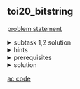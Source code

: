## toi20_bitstring
[problem statement](https://api.otog.in.th/problem/doc/1016)
<details>
  <summary>subtask 1,2 solution</summary>
  <p><ins>idea</ins>: </p>
  <ul>
    <li>brute force คำนวณทุกความเป็นไปได้</li>
    <li>ในทุกๆคำถาม เราลองเปลี่ยนทุกๆตำแหน่งที่เป็นไปได้เรื่อยๆ จนไปถึง state ที่ต้องการ (หรือจะทำจาก state ที่ต้องการมายัง state เริ่มต้นก็ได้) คำตอบของเราคือผลบวกของน้ำหนักในแต่ละ state ที่ผ่านที่มากที่สุดในทุกๆความเป็นไปได้ เราสามารถเขียนได้ด้วย recursion ตรงๆ</li>
    <li>ถ้ามองเป็นต้นไม้ คำตอบของเราจะอยู่ที่กิ่งที่มีค่ามากที่สุด</li>
  </ul>
  <p><ins>time compexity:</ins></p>
  <ul>
    <li>ในแต่ละคำถาม เนื่องจากเราต้องคำนวณทุกความเป็นไปได้ เราต้องใช้เวลา $N!$ เรามี $Q$ คำถาม จึงต้องใช้ time complexity $O(N!*Q)$ ซึ่งจะใช้เวลาเกินขอบเขตของโจทย์</li>
  </ul>
  <p align="center">
    <img width="600" src="https://github.com/packmani/toi-posn-com-guide/assets/40173086/7edbd32b-3765-4814-8917-f3879524804d" />
  </p>
</details>

<details>
  <summary>hints</summary>
  <ul>
    <details>
      <summary>hint 1</summary>
      <p>ในการหาคำตอบของ bitstring หนึ่ง คำตอบนั้นจะมาจากไหนได้บ้าง</p>
    </details>
    <details>
      <summary>hint 2</summary>
      <p>สังเกตได้ว่าอาจมีการถาม state เดิมหลายๆครั้งได้ ซึ่งเราไม่จำเป็นต้องคำนวณใหม่สำหรับ state ไหนที่เราเคยคำนวณแล้วก็ได้</p>
    </details>
    <details>
      <summary>hint 3</summary>
      <ul>
        <li>การเก็บคำตอบของแต่ละ state ใน array เพื่อเรียกใช้ตรงๆ เป็นไปไม่ได้ เนื่องจากต้องจองขนาด array มากสุดถึง 11,111,111,111,111,111,111 (1, 20 ตัว)</li>
        <li>สังเกตได้ว่ามีพื้นที่เหลือเยอะมาก เช่น ในเลข 2 หลักใช้แค่ช่อง 10,11 เหลือช่อง 12,13,14…….99 ที่เราไม่ใช้เลย แปลว่าเราสามารถลดพื้นที่ที่ต้องใช้ได้</li>
      </ul>
    </details>
    <details>
      <summary>hint 4</summary>
      <p>ในการเปลี่ยน 1 เป็น 0 แต่ละตำแหน่ง อาจทำได้ด้วยการประยุกต์ความรู้ตรรกศาสตร์ (and, or, xor) และใช้ความรู้ bitwise operator ประกอบกับเลขฐานสองเพื่อความง่าย</p>
    </details>
  </ul>
</details>

<details>
  <summary>prerequisites</summary>
  <p><ins>bitmask dp</ins>, binary numbers, bitwise operators, dynamic programming,</p>
</details>

<details>
  <summary>solution</summary>
  <p>จากโจทย์ สิ่งที่เราต้องทำคือรับความยาวของ bitstring N และค่าน้ำหนักของแต่ละ state ที่เป็นไปได้ จากนั้นตอบคำถามจำนวน Q เป็น โดยรับเป็น state ต่างๆ เราต้องการเปลี่ยนจาก state นั้นไปเรื่อยๆ จนเป็น 0 ทุกตำแหน่ง โดยเราสามารถ </p>
  <ol type="1" start="1">
    <li>เปลี่ยน 1 เป็น 0 ที่ละหนึ่งตำแหน่ง (เช่น 11<ins>1</ins>1110 → 11<ins>0</ins>1110)</li>
  </ol>
  <ol type="1" start="2">
    <li>เปลี่ยน 1 ที่ติดกันสองตัวเป็น 0 ทั้งคู่ (เช่น 1101<ins>11</ins>0 → 110001<ins>00</ins>0)</li>
  </ol>
  <p>เมื่อเราเปลี่ยนแล้วเราต้องเพิ่มน้ำหนักของ state นั้นๆ เข้าไปในผลรวมของเรา โดยโจทย์ต้องการผลรวมของน้ำหนักที่มากที่สุด </p>
  <p><strong><ins>idea</ins></strong><strong>: </strong></p>
  <ul>
    <li>เป็นโจทย์ <ins>bitmask dp</ins> ตรงๆ เลย ถ้าเคยเรียนน่าจะมองออก แต่ถ้าไม่เคยเรียนจะงงๆ หน่อย</li>
    <li>หากมองจาก brute force solution จะสังเกตได้ว่า<ins>คำตอบที่ state ใดๆ มาจากคำตอบที่ดีที่สุดของ state ก่อนหน้าบวกกับน้ำหนักของ state ปัจจุบันเสมอ (overlapping subproblem)</ins> ดังนั้นสามารถ optimize ได้โดย<ins>เก็บคำตอบของแต่ละ state ไว้ (memoization)</ins> เพื่อนำไปใช้หาคำตอบใน state ต่อไป</li>
    <li>โดยสามารถ define subproblem ได้เป็นการหาคำตอบที่ state ใดๆ <br/>และ recurrence relation คร่าวๆว่า <code>dp[current state] = max(dp[all reachable past states]) + weight[current state]</code></li>
    <li>ในการแก้ปัญหาจอง array เกิน สังเกตว่า bitstring ประกอบด้วยเลขเพียง 0 หรือ 1 ซึ่งข้อมูลที่จำเป็นทั้งหมดสามารถเก็บได้ในเลขฐานสอง เราจึงมอง bitstring เป็นเลขฐานสองแล้วแปลงให้กลายเป็นเลขฐานสิบเมื่อเก็บใน array ทำให้ขนาด array ที่เราต้องเก็บมากที่สุดจะลดเหลือประมาณ $2^20$ ในการเก็บ state เช่น bitstring $1101 → 8+4+1 → 13$ เก็บที่ <code>dp[13]</code></li>
    <li>ใช้ bitwise operator &lt;&lt; (bitshift left), &amp; (bitwise and), ^ (bitwise xor) ในการทำงานกับเลขฐานสอง โดย<br/>ใช้ <code>(1&lt;&lt;i)</code> ในการสร้างเลข 2^i ไว้ชี้ที่ตำแหน่งต่างๆ <br/>ใช้ <code>state&amp;(1&lt;&lt;i)</code> ในการเช็คว่าตำแหน่งนั้นเป็น 1 หรือ 0<br/>ใช้ <code>state^(1&lt;&lt;i)</code> ในการแปลง 1 ที่ตำแหน่ง i เป็น 0<br/>(ถ้างงลองหาตัวอย่างแล้วทดดู)<br/></li>
  </ul>
  <p><strong><ins>implementation</ins></strong></p>
  <ul>
    <li>loop i = 1,2,3…..2^N (แทนแต่ละ state ถ้านำไปเขียนเป็นเลขฐานสอง)</li>
    <li>loop j = 0,1,2…..N (แทนแต่ละตำแหน่งที่ชี้)</li>
    <li>dp[i] = น้ำหนักรวมที่มากที่สุดจาก state i ไปยัง state เริ่มต้น (0)</li>
    <li>vals[i] = ค่าน้ำหนักของ state i ที่โจทย์กำหนดให้</li>
    <li>dp[0]=0 ตามที่โจทย์กำหนด</li>
    <li>dp[i] = -INF ในตอนเริ่มต้นเพราะเราต้องการหาค่ามากสุด (ใช้ <code>INT_MIN</code> เนื่องจาก constraint ไม่สูงมาก)</li>
  </ul>
  <p><ins>recurrence relation</ins></p>
  <ol type="1" start="1">
    <li>เปลี่ยนเลข 1 ทีละ 1 ตำแหน่ง</li>
  </ol>
  <p align="center">
    <img width="600" src="https://github.com/packmani/toi-posn-com-guide/assets/40173086/66a820e5-b022-4e46-af4d-ed540f64fc6d" />
  </p>
  <ol type="1" start="2">
    <li> เปลี่ยนเลข 1 ทีละ 2 ตำแหน่งที่ติดกัน</li>
  </ol>
  <p align="center">
    <img width="600" src="https://github.com/packmani/toi-posn-com-guide/assets/40173086/fe127335-ae20-41fd-94a8-6eb9db54a739" />
  </p>
  <ul>
    <li>โดยเราเริ่มจาก state ที่เป็น 0 ทั้งหมด และค่อยๆเปลี่ยน state โดยบวกไปทีละหนึ่ง เราสามารถเรียงลำดับการทำงานแบบนี้ได้เนื่องจากในการหาค่าแต่ละ state เราจะต้องใช้ค่าจาก state ก่อนหน้า ซึ่งมีค่าในเลขฐานสิบน้อยกว่าเสมอ เราจะเก็บค่าที่ดีที่สุดไว้ใน array “dp[]” เมื่อเราจะเปลี่ยนจาก state หนึ่งไปอีก state หนึ่งที่เราเคยคำนวณมาแล้ว เราก็สามารถเรียกค่าจากใน array ได้เลย (0 → 1 → 10 → 11 → 100 → …)</li>
    <li>คำตอบของ state ใดๆจะอยู่ที่ dp[state] โดยที่ state นั้นถูกแปลงเป็นเลขฐานสิบ</li>
  </ul>
  <p><ins>time complexity</ins>:</p>
  <ul>
    <li>$O(N*2^N)$ เนื่องจากในแต่ละ state ใช้เวลาคำนวณ N และมีทั้งหมด $2^N$ state </li>
  </ul>
</details>

[ac code](./toi20_bitstring.cpp) 
